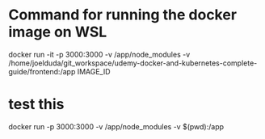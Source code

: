 # Command for running the docker image on WSL
docker run -it -p 3000:3000 -v /app/node_modules -v /home/joelduda/git_workspace/udemy-docker-and-kubernetes-complete-guide/frontend:/app IMAGE_ID



# test this
docker run -p 3000:3000 -v /app/node_modules -v $(pwd):/app 